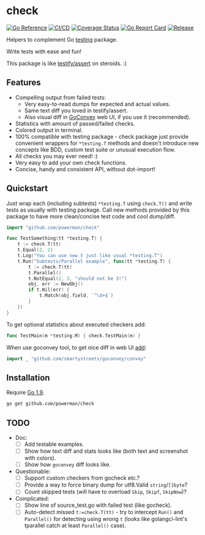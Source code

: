 # check

[![Go Reference](https://pkg.go.dev/badge/github.com/powerman/check.svg)](https://pkg.go.dev/github.com/powerman/check)
[![CI/CD](https://github.com/powerman/check/actions/workflows/CI&CD.yml/badge.svg)](https://github.com/powerman/check/actions/workflows/CI&CD.yml)
[![Coverage Status](https://coveralls.io/repos/github/powerman/check/badge.svg?branch=master)](https://coveralls.io/github/powerman/check?branch=master)
[![Go Report Card](https://goreportcard.com/badge/github.com/powerman/check)](https://goreportcard.com/report/github.com/powerman/check)
[![Release](https://img.shields.io/github/v/release/powerman/check)](https://github.com/powerman/check/releases/latest)

Helpers to complement Go [testing](https://golang.org/pkg/testing/)
package.

Write tests with ease and fun!

This package is like
[testify/assert](https://godoc.org/github.com/test-go/testify/assert)
on steroids. :)

## Features

- Compelling output from failed tests:
  - Very easy-to-read dumps for expected and actual values.
  - Same text diff you loved in testify/assert.
  - Also visual diff in [GoConvey](http://goconvey.co/) web UI, if you
    use it (recommended).
- Statistics with amount of passed/failed checks.
- Colored output in terminal.
- 100% compatible with testing package - check package just provide
  convenient wrappers for `*testing.T` methods and doesn't introduce new
  concepts like BDD, custom test suite or unusual execution flow.
- All checks you may ever need! :)
- Very easy to add your own check functions.
- Concise, handy and consistent API, without dot-import!

## Quickstart

Just wrap each (including subtests) `*testing.T` using `check.T()` and write
tests as usually with testing package. Call new methods provided by this
package to have more clean/concise test code and cool dump/diff.

```go
import "github.com/powerman/check"

func TestSomething(tt *testing.T) {
    t := check.T(tt)
    t.Equal(2, 2)
    t.Log("You can use new t just like usual *testing.T")
    t.Run("Subtests/Parallel example", func(tt *testing.T) {
        t := check.T(tt)
        t.Parallel()
        t.NotEqual(2, 3, "should not be 3!")
        obj, err := NewObj()
        if t.Nil(err) {
            t.Match(obj.field, `^\d+$`)
        }
    })
}
```

To get optional statistics about executed checkers add:

```go
func TestMain(m *testing.M) { check.TestMain(m) }
```

When use goconvey tool, to get nice diff in web UI
[add](https://github.com/smartystreets/goconvey/issues/513):

```go
import _ "github.com/smartystreets/goconvey/convey"
```

## Installation

Require [Go 1.9](https://golang.org/doc/go1.9#test-helper).

```sh
go get github.com/powerman/check
```

## TODO

- Doc:
  - [ ] Add testable examples.
  - [ ] Show how text diff and stats looks like (both text and screenshot with colors).
  - [ ] Show how `goconvey` diff looks like.
- Questionable:
  - [ ] Support custom checkers from gocheck etc.?
  - [ ] Provide a way to force binary dump for utf8.Valid `string`/`[]byte`?
  - [ ] Count skipped tests (will have to overload `Skip`, `Skipf`, `SkipNow`)?
- Complicated:
  - [ ] Show line of source_test.go with failed test (like gocheck).
  - [ ] Auto-detect missed `t:=check.T(tt)` - try to intercept `Run()` and
        `Parallel()` for detecting using wrong `t` (looks like golangci-lint's
        tparallel catch at least `Parallel()` case).
